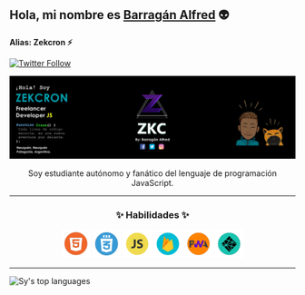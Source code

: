 <link href="path/to/css/icono-arg.css" rel="stylesheet">

## Hola, mi nombre es [Barragán Alfred](https://alfred-miportafolio.netlify.app/) :alien:
**Alias: Zekcron ⚡**

[![Twitter Follow](https://img.shields.io/twitter/follow/Alfred17_?color=1DA1F2&label=Zekcron&logo=twitter&style=for-the-badge)](https://twitter.com/Alfred17_)


<img src="./Baner-zkc.png" alt="Portada">
<p align="center" font-weight="bold"> Soy estudiante autónomo y fanático del lenguaje de programación JavaScript.
</p>

---

### <p align="center"> :sparkles: Habilidades :sparkles: </p>
<div align="center">
<img src="icons/html5.png" width="50px" height="50px"> <img src="icons/css3.png" width="50px" height="50px"> <img src="icons/js.png" width="50px" height="50px"> <img src="icons/firebase.png" width="50px" height="50px"> <img src="icons/pwa.png" width="50px" height="50px"> <img src="icons/netlify.png" width="50px" height="50px">
</div>

---

![Sy's top languages](https://github-readme-stats.vercel.app/api/top-langs/?username=Zekcron12&show_icons=true&title_color=00A2AF&icon_color=f6c32c&text_color=9f9f9f&bg_color=0A2321&count_private=true&layout=compact)


<!--
Here are some ideas to get you started:

- 🔭 I’m currently working on ...
- 🌱 I’m currently learning ...
- 👯 I’m looking to collaborate on ...
- 🤔 I’m looking for help with ...
- 💬 Ask me about ...
- 📫 How to reach me: ...
- 😄 Pronouns: ...
- ⚡ Fun fact: ...

-->

